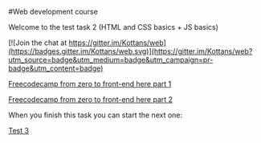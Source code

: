 #Web development course

Welcome to the test task 2 (HTML and CSS basics + JS basics)


[![Join the chat at https://gitter.im/Kottans/web](https://badges.gitter.im/Kottans/web.svg)](https://gitter.im/Kottans/web?utm_source=badge&utm_medium=badge&utm_campaign=pr-badge&utm_content=badge)


[Freecodecamp from zero to front-end here part 1](https://medium.freecodecamp.com/from-zero-to-front-end-hero-part-1-7d4f7f0bff02#.p2dm4ggy5)

[Freecodecamp from zero to front-end here part 2](https://medium.freecodecamp.com/from-zero-to-front-end-hero-part-2-adfa4824da9b#.3k5j0sy84)




When you finish this task you can start the next one:

[Test 3](https://github.com/Kottans/web/blob/master/README03.md)
